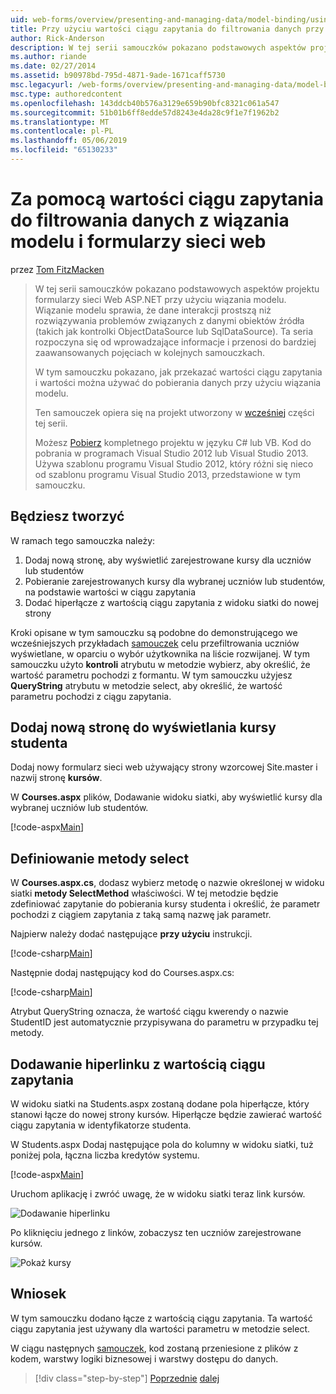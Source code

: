 ```yaml
---
uid: web-forms/overview/presenting-and-managing-data/model-binding/using-query-string-values-to-retrieve-data
title: Przy użyciu wartości ciągu zapytania do filtrowania danych przy użyciu wiązania modelu web forms | Dokumentacja firmy Microsoft
author: Rick-Anderson
description: W tej serii samouczków pokazano podstawowych aspektów projektu formularzy sieci Web ASP.NET przy użyciu wiązania modelu. Wiązanie modelu sprawia, że dane interakcji więcej proste —...
ms.author: riande
ms.date: 02/27/2014
ms.assetid: b90978bd-795d-4871-9ade-1671caff5730
msc.legacyurl: /web-forms/overview/presenting-and-managing-data/model-binding/using-query-string-values-to-retrieve-data
msc.type: authoredcontent
ms.openlocfilehash: 143ddcb40b576a3129e659b90bfc8321c061a547
ms.sourcegitcommit: 51b01b6ff8edde57d8243e4da28c9f1e7f1962b2
ms.translationtype: MT
ms.contentlocale: pl-PL
ms.lasthandoff: 05/06/2019
ms.locfileid: "65130233"
---
```

# <a name="using-query-string-values-to-filter-data-with-model-binding-and-web-forms"></a>Za pomocą wartości ciągu zapytania do filtrowania danych z wiązania modelu i formularzy sieci web

przez [Tom FitzMacken](https://github.com/tfitzmac)

> W tej serii samouczków pokazano podstawowych aspektów projektu formularzy sieci Web ASP.NET przy użyciu wiązania modelu. Wiązanie modelu sprawia, że dane interakcji prostszą niż rozwiązywania problemów związanych z danymi obiektów źródła (takich jak kontrolki ObjectDataSource lub SqlDataSource). Ta seria rozpoczyna się od wprowadzające informacje i przenosi do bardziej zaawansowanych pojęciach w kolejnych samouczkach.
> 
> W tym samouczku pokazano, jak przekazać wartości ciągu zapytania i wartości można używać do pobierania danych przy użyciu wiązania modelu.
> 
> Ten samouczek opiera się na projekt utworzony w [wcześniej](retrieving-data.md) części tej serii.
> 
> Możesz [Pobierz](https://go.microsoft.com/fwlink/?LinkId=286116) kompletnego projektu w języku C# lub VB. Kod do pobrania w programach Visual Studio 2012 lub Visual Studio 2013. Używa szablonu programu Visual Studio 2012, który różni się nieco od szablonu programu Visual Studio 2013, przedstawione w tym samouczku.

## <a name="what-youll-build"></a>Będziesz tworzyć

W ramach tego samouczka należy:

1. Dodaj nową stronę, aby wyświetlić zarejestrowane kursy dla uczniów lub studentów
2. Pobieranie zarejestrowanych kursy dla wybranej uczniów lub studentów, na podstawie wartości w ciągu zapytania
3. Dodać hiperłącze z wartością ciągu zapytania z widoku siatki do nowej strony

Kroki opisane w tym samouczku są podobne do demonstrującego we wcześniejszych przykładach [samouczek](sorting-paging-and-filtering-data.md) celu przefiltrowania uczniów wyświetlane, w oparciu o wybór użytkownika na liście rozwijanej. W tym samouczku użyto **kontroli** atrybutu w metodzie wybierz, aby określić, że wartość parametru pochodzi z formantu. W tym samouczku użyjesz **QueryString** atrybutu w metodzie select, aby określić, że wartość parametru pochodzi z ciągu zapytania.

## <a name="add-new-page-for-displaying-a-students-courses"></a>Dodaj nową stronę do wyświetlania kursy studenta

Dodaj nowy formularz sieci web używający strony wzorcowej Site.master i nazwij stronę **kursów**.

W **Courses.aspx** plików, Dodawanie widoku siatki, aby wyświetlić kursy dla wybranej uczniów lub studentów.

[!code-aspx[Main](using-query-string-values-to-retrieve-data/samples/sample1.aspx)]

## <a name="define-the-select-method"></a>Definiowanie metody select

W **Courses.aspx.cs**, dodasz wybierz metodę o nazwie określonej w widoku siatki **metody SelectMethod** właściwości. W tej metodzie będzie zdefiniować zapytanie do pobierania kursy studenta i określić, że parametr pochodzi z ciągiem zapytania z taką samą nazwę jak parametr.

Najpierw należy dodać następujące **przy użyciu** instrukcji.

[!code-csharp[Main](using-query-string-values-to-retrieve-data/samples/sample2.cs)]

Następnie dodaj następujący kod do Courses.aspx.cs:

[!code-csharp[Main](using-query-string-values-to-retrieve-data/samples/sample3.cs)]

Atrybut QueryString oznacza, że wartość ciągu kwerendy o nazwie StudentID jest automatycznie przypisywana do parametru w przypadku tej metody.

## <a name="add-hyperlink-with-query-string-value"></a>Dodawanie hiperlinku z wartością ciągu zapytania

W widoku siatki na Students.aspx zostaną dodane pola hiperłącze, który stanowi łącze do nowej strony kursów. Hiperłącze będzie zawierać wartość ciągu zapytania w identyfikatorze studenta.

W Students.aspx Dodaj następujące pola do kolumny w widoku siatki, tuż poniżej pola, łączna liczba kredytów systemu.

[!code-aspx[Main](using-query-string-values-to-retrieve-data/samples/sample4.aspx?highlight=7-8)]

Uruchom aplikację i zwróć uwagę, że w widoku siatki teraz link kursów.

![Dodawanie hiperlinku](using-query-string-values-to-retrieve-data/_static/image1.png)

Po kliknięciu jednego z linków, zobaczysz ten uczniów zarejestrowane kursów.

![Pokaż kursy](using-query-string-values-to-retrieve-data/_static/image2.png)

## <a name="conclusion"></a>Wniosek

W tym samouczku dodano łącze z wartością ciągu zapytania. Ta wartość ciągu zapytania jest używany dla wartości parametru w metodzie select.

W ciągu następnych [samouczek](adding-business-logic-layer.md), kod zostaną przeniesione z plików z kodem, warstwy logiki biznesowej i warstwy dostępu do danych.

> [!div class="step-by-step"]
> [Poprzednie](integrating-jquery-ui.md)
> [dalej](adding-business-logic-layer.md)
